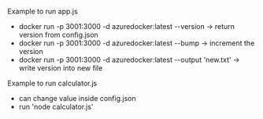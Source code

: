 Example to run app.js 
- docker run -p 3001:3000 -d azuredocker:latest --version -> return version from config.json
- docker run -p 3001:3000 -d azuredocker:latest --bump -> increment the version
- docker run -p 3001:3000 -d azuredocker:latest --output 'new.txt' -> write version into new file

Example to run calculator.js
- can change value inside config.json
- run 'node calculator.js'